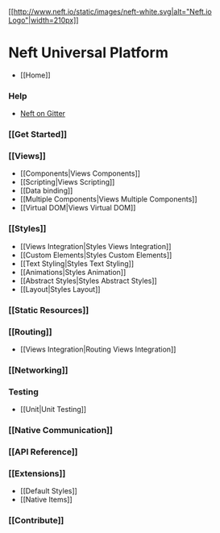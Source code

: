 [[[http://www.neft.io/static/images/neft-white.svg|alt="Neft.io Logo"|width=210px]]](http://neft.io)

# Neft Universal Platform

- [[Home]]

### Help
- [Neft on Gitter](https://gitter.im/Neft-io/neft)

### [[Get Started]]

### [[Views]]
- [[Components|Views Components]]
- [[Scripting|Views Scripting]]
- [[Data binding]]
- [[Multiple Components|Views Multiple Components]]
- [[Virtual DOM|Views Virtual DOM]]

### [[Styles]]
- [[Views Integration|Styles Views Integration]]
- [[Custom Elements|Styles Custom Elements]]
- [[Text Styling|Styles Text Styling]]
- [[Animations|Styles Animation]]
- [[Abstract Styles|Styles Abstract Styles]]
- [[Layout|Styles Layout]]

### [[Static Resources]]

### [[Routing]]
- [[Views Integration|Routing Views Integration]]

### [[Networking]]

### Testing
- [[Unit|Unit Testing]]

### [[Native Communication]]

### [[API Reference]]

### [[Extensions]]
- [[Default Styles]]
- [[Native Items]]

### [[Contribute]]